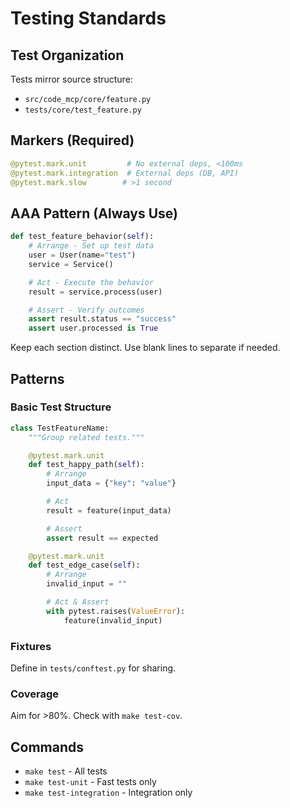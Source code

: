 # Testing Standards

## Test Organization
Tests mirror source structure:
- `src/code_mcp/core/feature.py`
- `tests/core/test_feature.py`

## Markers (Required)
```python
@pytest.mark.unit         # No external deps, <100ms
@pytest.mark.integration  # External deps (DB, API)
@pytest.mark.slow        # >1 second
```

## AAA Pattern (Always Use)
```python
def test_feature_behavior(self):
    # Arrange - Set up test data
    user = User(name="test")
    service = Service()

    # Act - Execute the behavior
    result = service.process(user)

    # Assert - Verify outcomes
    assert result.status == "success"
    assert user.processed is True
```

Keep each section distinct. Use blank lines to separate if needed.

## Patterns

### Basic Test Structure
```python
class TestFeatureName:
    """Group related tests."""

    @pytest.mark.unit
    def test_happy_path(self):
        # Arrange
        input_data = {"key": "value"}

        # Act
        result = feature(input_data)

        # Assert
        assert result == expected

    @pytest.mark.unit
    def test_edge_case(self):
        # Arrange
        invalid_input = ""

        # Act & Assert
        with pytest.raises(ValueError):
            feature(invalid_input)
```

### Fixtures
Define in `tests/conftest.py` for sharing.

### Coverage
Aim for >80%. Check with `make test-cov`.

## Commands
- `make test` - All tests
- `make test-unit` - Fast tests only
- `make test-integration` - Integration only
